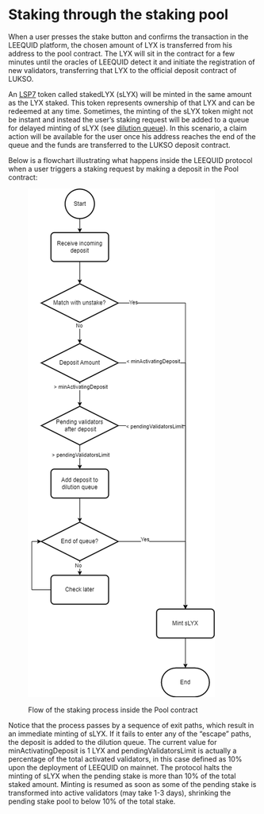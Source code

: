 # Staking through the staking pool

When a user presses the stake button and confirms the transaction in the LEEQUID platform, the chosen amount of LYX is transferred from his address to the pool contract. The LYX will sit in the contract for a few minutes until the oracles of LEEQUID detect it and initiate the registration of new validators, transferring that LYX to the official deposit contract of LUKSO.

An [LSP7](https://docs.lukso.tech/standards/nft-2.0/LSP7-Digital-Asset/) token called stakedLYX (sLYX) will be minted in the same amount as the LYX staked. This token represents ownership of that LYX and can be redeemed at any time. Sometimes, the minting of the sLYX token might not be instant and instead the user’s staking request will be added to a queue for delayed minting of sLYX (see [dilution queue](https://www.notion.so/beb6b3f841a245d385412cc0a5853cc4?pvs=21)). In this scenario, a claim action will be available for the user once his address reaches the end of the queue and the funds are transferred to the LUKSO deposit contract.

Below is a flowchart illustrating what happens inside the LEEQUID protocol when a user triggers a staking request by making a deposit in the Pool contract:

<figure><img src="../.gitbook/assets/StakingFlow_titleless.png" alt=""><figcaption><p>Flow of the staking process inside the Pool contract</p></figcaption></figure>

Notice that the process passes by a sequence of exit paths, which result in an immediate minting of sLYX. If it fails to enter any of the “escape” paths, the deposit is added to the dilution queue. The current value for minActivatingDeposit is 1 LYX and pendingValidatorsLimit is actually a percentage of the total activated validators, in this case defined as 10% upon the deployment of LEEQUID on mainnet. The protocol halts the minting of sLYX when the pending stake is more than 10% of the total staked amount. Minting is resumed as soon as some of the pending stake is transformed into active validators (may take 1-3 days), shrinking the pending stake pool to below 10% of the total stake.
